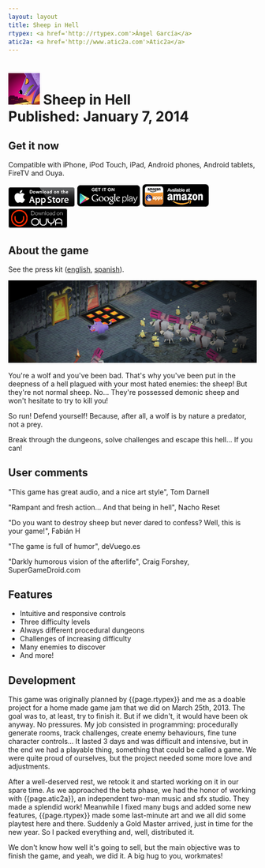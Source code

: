 ```yaml
---
layout: layout
title: Sheep in Hell
rtypex: <a href='http://rtypex.com'>Ángel García</a>
atic2a: <a href='http://www.atic2a.com'>Atic2a</a>
---
```


![Sheep in Hell icon](images/sheepinhell.png) Sheep in Hell <section class="byline">Published: January 7, 2014</section>
===

Get it now
---

Compatible with iPhone, iPod Touch, iPad, Android phones, Android tablets, FireTV and Ouya.

[![Get it on AppStore](images/badge_AppStore.png)](https://itunes.apple.com/es/app/sheep-in-hell/id788371896?mt=8)
[![Get it on GooglePlay](images/badge_GooglePlay.png)](https://play.google.com/store/apps/details?id=cm.david.sheepinhell)
[![Get it on Amazon](images/badge_Amazon.png)](http://www.amazon.com/gp/product/B00JWUVKFI)
[![Get it on Ouya](images/badge_Ouya.png)](https://www.ouya.tv/game/Sheep-in-Hell/)

About the game
---

See the press kit ([english](presskit/sheepinhell_en), [spanish](presskit/sheepinhell_es)).

![Sheep in Hell screenshot](images/sheepinhell_scr.png)
  
You're a wolf and you've been bad. That's why you've been put in the deepness of a hell plagued with your most hated enemies: the sheep! But they're not normal sheep. No... They're possessed demonic sheep and won't hesitate to try to kill you!

So run! Defend yourself! Because, after all, a wolf is by nature a predator, not a prey.

Break through the dungeons, solve challenges and escape this hell... If you can!

User comments
---

"This game has great audio, and a nice art style", Tom Darnell

"Rampant and fresh action... And that being in hell", Nacho Reset

"Do you want to destroy sheep but never dared to confess? Well, this is your game!", Fabián H

"The game is full of humor", deVuego.es

"Darkly humorous vision of the afterlife", Craig Forshey, SuperGameDroid.com

Features
---
  
- <i class="icon icon-ok"></i>Intuitive and responsive controls
- <i class="icon icon-ok"></i>Three difficulty levels
- <i class="icon icon-ok"></i>Always different procedural dungeons
- <i class="icon icon-ok"></i>Challenges of increasing difficulty
- <i class="icon icon-ok"></i>Many enemies to discover
- <i class="icon icon-ok"></i>And more!

Development
---
  
This game was originally planned by {{page.rtypex}} and me as a doable project for a home made game jam that we did on March 25th, 2013. The goal was to, at least, try to finish it. But if we didn't, it would have been ok anyway. No pressures. My job consisted in programming: procedurally generate rooms, track challenges, create enemy behaviours, fine tune character controls... It lasted 3 days and was difficult and intensive, but in the end we had a playable thing, something that could be called a game. We were quite proud of ourselves, but the project needed some more love and adjustments.

After a well-deserved rest, we retook it and started working on it in our spare time. As we approached the beta phase, we had the honor of working with {{page.atic2a}}, an independent two-man music and sfx studio. They made a splendid work! Meanwhile I fixed many bugs and added some new features, {{page.rtypex}} made some last-minute art and we all did some playtest here and there. Suddenly a Gold Master arrived, just in time for the new year. So I packed everything and, well, distributed it.

We don't know how well it's going to sell, but the main objective was to finish the game, and yeah, we did it. A big hug to you, workmates!
